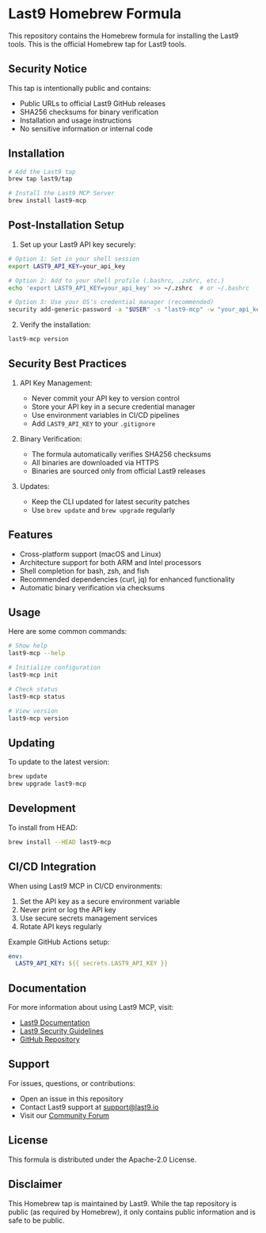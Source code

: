 # Last9 Homebrew Formula

This repository contains the Homebrew formula for installing the Last9 tools. This is the official Homebrew tap for Last9 tools.

## Security Notice

This tap is intentionally public and contains:
- Public URLs to official Last9 GitHub releases
- SHA256 checksums for binary verification
- Installation and usage instructions
- No sensitive information or internal code

## Installation

```bash
# Add the Last9 tap
brew tap last9/tap

# Install the Last9 MCP Server
brew install last9-mcp
```

## Post-Installation Setup

1. Set up your Last9 API key securely:
```bash
# Option 1: Set in your shell session
export LAST9_API_KEY=your_api_key

# Option 2: Add to your shell profile (.bashrc, .zshrc, etc.)
echo 'export LAST9_API_KEY=your_api_key' >> ~/.zshrc  # or ~/.bashrc

# Option 3: Use your OS's credential manager (recommended)
security add-generic-password -a "$USER" -s "last9-mcp" -w "your_api_key"  # macOS
```

2. Verify the installation:
```bash
last9-mcp version
```

## Security Best Practices

1. API Key Management:
   - Never commit your API key to version control
   - Store your API key in a secure credential manager
   - Use environment variables in CI/CD pipelines
   - Add `LAST9_API_KEY` to your `.gitignore`

2. Binary Verification:
   - The formula automatically verifies SHA256 checksums
   - All binaries are downloaded via HTTPS
   - Binaries are sourced only from official Last9 releases

3. Updates:
   - Keep the CLI updated for latest security patches
   - Use `brew update` and `brew upgrade` regularly

## Features

- Cross-platform support (macOS and Linux)
- Architecture support for both ARM and Intel processors
- Shell completion for bash, zsh, and fish
- Recommended dependencies (curl, jq) for enhanced functionality
- Automatic binary verification via checksums

## Usage

Here are some common commands:

```bash
# Show help
last9-mcp --help

# Initialize configuration
last9-mcp init

# Check status
last9-mcp status

# View version
last9-mcp version
```

## Updating

To update to the latest version:

```bash
brew update
brew upgrade last9-mcp
```

## Development

To install from HEAD:

```bash
brew install --HEAD last9-mcp
```

## CI/CD Integration

When using Last9 MCP in CI/CD environments:

1. Set the API key as a secure environment variable
2. Never print or log the API key
3. Use secure secrets management services
4. Rotate API keys regularly

Example GitHub Actions setup:
```yaml
env:
  LAST9_API_KEY: ${{ secrets.LAST9_API_KEY }}
```

## Documentation

For more information about using Last9 MCP, visit:
- [Last9 Documentation](https://last9.io/docs)
- [Last9 Security Guidelines](https://last9.io/docs/security)
- [GitHub Repository](https://github.com/last9/last9-mcp-server)

## Support

For issues, questions, or contributions:
- Open an issue in this repository
- Contact Last9 support at support@last9.io
- Visit our [Community Forum](https://community.last9.io)

## License

This formula is distributed under the Apache-2.0 License.

## Disclaimer

This Homebrew tap is maintained by Last9. While the tap repository is public (as required by Homebrew), it only contains public information and is safe to be public. 